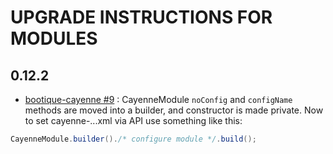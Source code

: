 # UPGRADE INSTRUCTIONS FOR MODULES

## 0.12.2

* [bootique-cayenne #9](https://github.com/nhl/bootique-cayenne/issues/9) : CayenneModule ```noConfig``` and ```configName``` methods are moved into a builder, and constructor is made private. Now to set cayenne-...xml via API use something like this:

```java
CayenneModule.builder()./* configure module */.build();
```